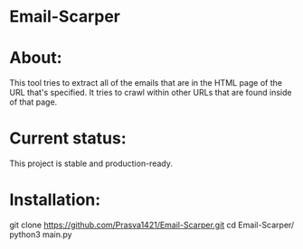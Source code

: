 # Email-Scarper

# About:

This tool tries to extract all of the emails that are in the HTML page of the URL that's specified. It tries to crawl within other URLs that are found inside of that page.

# Current status:

This project is stable and production-ready.

# Installation:
  git clone https://github.com/Prasva1421/Email-Scarper.git
  cd Email-Scarper/
  python3 main.py

